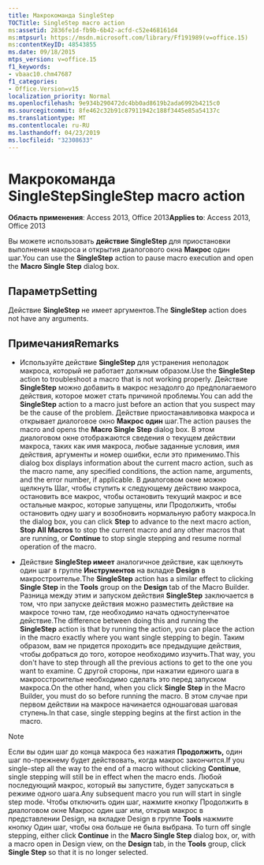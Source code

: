 ```yaml
---
title: Макрокоманда SingleStep
TOCTitle: SingleStep macro action
ms:assetid: 2836fe1d-fb9b-6b42-acfd-c52e468161d4
ms:mtpsurl: https://msdn.microsoft.com/library/Ff191989(v=office.15)
ms:contentKeyID: 48543855
ms.date: 09/18/2015
mtps_version: v=office.15
f1_keywords:
- vbaac10.chm47687
f1_categories:
- Office.Version=v15
localization_priority: Normal
ms.openlocfilehash: 9e934b290472dc4bb0ad8619b2ada6992b4215c0
ms.sourcegitcommit: 8fe462c32b91c87911942c188f3445e85a54137c
ms.translationtype: MT
ms.contentlocale: ru-RU
ms.lasthandoff: 04/23/2019
ms.locfileid: "32308633"
---
```

# <a name="singlestep-macro-action"></a><span data-ttu-id="2e1b7-102">Макрокоманда SingleStep</span><span class="sxs-lookup"><span data-stu-id="2e1b7-102">SingleStep macro action</span></span>

<span data-ttu-id="2e1b7-103">**Область применения**: Access 2013, Office 2013</span><span class="sxs-lookup"><span data-stu-id="2e1b7-103">**Applies to**: Access 2013, Office 2013</span></span>

<span data-ttu-id="2e1b7-104">Вы можете использовать **действие SingleStep** для приостановки выполнения макроса и открытия диалогового окна **Макрос** один шаг.</span><span class="sxs-lookup"><span data-stu-id="2e1b7-104">You can use the **SingleStep** action to pause macro execution and open the **Macro Single Step** dialog box.</span></span>

## <a name="setting"></a><span data-ttu-id="2e1b7-105">Параметр</span><span class="sxs-lookup"><span data-stu-id="2e1b7-105">Setting</span></span>

<span data-ttu-id="2e1b7-106">Действие **SingleStep** не имеет аргументов.</span><span class="sxs-lookup"><span data-stu-id="2e1b7-106">The **SingleStep** action does not have any arguments.</span></span>

## <a name="remarks"></a><span data-ttu-id="2e1b7-107">Примечания</span><span class="sxs-lookup"><span data-stu-id="2e1b7-107">Remarks</span></span>

- <span data-ttu-id="2e1b7-108">Используйте действие **SingleStep** для устранения неполадок макроса, который не работает должным образом.</span><span class="sxs-lookup"><span data-stu-id="2e1b7-108">Use the **SingleStep** action to troubleshoot a macro that is not working properly.</span></span> <span data-ttu-id="2e1b7-109">Действие **SingleStep** можно добавить в макрос незадолго до предполагаемого действия, которое может стать причиной проблемы.</span><span class="sxs-lookup"><span data-stu-id="2e1b7-109">You can add the **SingleStep** action to a macro just before an action that you suspect may be the cause of the problem.</span></span> <span data-ttu-id="2e1b7-110">Действие приостанавливовка макроса и открывает диалоговое окно **Макрос один** шаг.</span><span class="sxs-lookup"><span data-stu-id="2e1b7-110">The action pauses the macro and opens the **Macro Single Step** dialog box.</span></span> <span data-ttu-id="2e1b7-111">В этом диалоговом окне отображаются сведения о текущем действии макроса, таких как имя макроса, любые заданные условия, имя действия, аргументы и номер ошибки, если это применимо.</span><span class="sxs-lookup"><span data-stu-id="2e1b7-111">This dialog box displays information about the current macro action, such as the macro name, any specified conditions, the action name, arguments, and the error number, if applicable.</span></span> <span data-ttu-id="2e1b7-112">В диалоговом окне  можно щелкнуть Шаг, чтобы ступить к следующему действию макроса,  остановить  все макрос, чтобы остановить текущий макрос и все остальные макрос, которые запущены, или Продолжить, чтобы остановить одну шагу и возобновить нормальную работу макроса.</span><span class="sxs-lookup"><span data-stu-id="2e1b7-112">In the dialog box, you can click **Step** to advance to the next macro action, **Stop All Macros** to stop the current macro and any other macros that are running, or **Continue** to stop single stepping and resume normal operation of the macro.</span></span>

- <span data-ttu-id="2e1b7-113">Действие **SingleStep имеет** аналогичное действие, как щелкнуть один шаг в группе  **Инструментов** на вкладке **Design** в макростроителье.</span><span class="sxs-lookup"><span data-stu-id="2e1b7-113">The **SingleStep** action has a similar effect to clicking **Single Step** in the **Tools** group on the **Design** tab of the Macro Builder.</span></span> <span data-ttu-id="2e1b7-114">Разница между этим и запуском действия **SingleStep** заключается в том, что при запуске действия можно разместить действие на макросе точно там, где необходимо начать одноступенчатое действие.</span><span class="sxs-lookup"><span data-stu-id="2e1b7-114">The difference between doing this and running the **SingleStep** action is that by running the action, you can place the action in the macro exactly where you want single stepping to begin.</span></span> <span data-ttu-id="2e1b7-115">Таким образом, вам не придется проходить все предыдущие действия, чтобы добраться до того, которое необходимо изучить.</span><span class="sxs-lookup"><span data-stu-id="2e1b7-115">That way, you don't have to step through all the previous actions to get to the one you want to examine.</span></span> <span data-ttu-id="2e1b7-116">С другой стороны, при  нажатии единого шага в макросстроителье необходимо сделать это перед запуском макроса.</span><span class="sxs-lookup"><span data-stu-id="2e1b7-116">On the other hand, when you click **Single Step** in the Macro Builder, you must do so before running the macro.</span></span> <span data-ttu-id="2e1b7-117">В этом случае при первом действии на макросе начинается одношаговая шаговая ступень.</span><span class="sxs-lookup"><span data-stu-id="2e1b7-117">In that case, single stepping begins at the first action in the macro.</span></span>

> [!NOTE]
> <span data-ttu-id="2e1b7-118">Если вы один шаг до конца макроса без нажатия **Продолжить,** один шаг по-прежнему будет действовать, когда макрос закончится.</span><span class="sxs-lookup"><span data-stu-id="2e1b7-118">If you single-step all the way to the end of a macro without clicking **Continue**, single stepping will still be in effect when the macro ends.</span></span> <span data-ttu-id="2e1b7-119">Любой последующий макрос, который вы запустите, будет запускаться в режиме одного шага.</span><span class="sxs-lookup"><span data-stu-id="2e1b7-119">Any subsequent macro you run will start in single step mode.</span></span> <span data-ttu-id="2e1b7-120">Чтобы отключить один шаг,  нажмите кнопку Продолжить в диалоговом окне Макрос один шаг или, открыв макрос  в представлении Design, на вкладке Design в группе **Tools** нажмите кнопку Один шаг, чтобы она больше не была выбрана.  </span><span class="sxs-lookup"><span data-stu-id="2e1b7-120">To turn off single stepping, either click **Continue** in the **Macro Single Step** dialog box, or, with a macro open in Design view, on the **Design** tab, in the **Tools** group, click **Single Step** so that it is no longer selected.</span></span>
